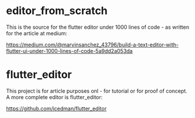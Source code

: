 # editor_from_scratch

This is the source for the flutter editor under 1000 lines of code - as written for the article at medium:

https://medium.com/@marvinsanchez_43796/build-a-text-editor-with-flutter-ui-under-1000-lines-of-code-5a9dd2a053da

# flutter_editor

This project is for article purposes onl - for tutorial or for proof of concept. A more complete editor is flutter_editor:

https://github.com/icedman/flutter_editor
